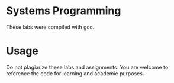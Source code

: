 # Systems Programming
These labs were compiled with gcc.

# Usage
Do not plagiarize these labs and assignments. You are welcome to reference the code for learning and academic purposes.
